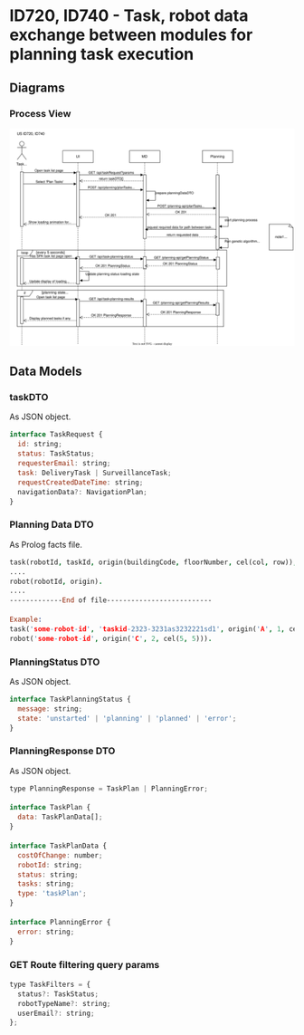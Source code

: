 # ID720, ID740 - Task, robot data exchange between modules for planning task execution

## Diagrams
### Process View
![PV](./ID720_ID740_PV.svg)

## Data Models
### taskDTO
As JSON object.
```javascript
interface TaskRequest {
  id: string;
  status: TaskStatus;
  requesterEmail: string;
  task: DeliveryTask | SurveillanceTask;
  requestCreatedDateTime: string;
  navigationData?: NavigationPlan;
}
```

### Planning Data DTO
As Prolog facts file.
```prolog
task(robotId, taskId, origin(buildingCode, floorNumber, cel(col, row)), destination(buildingCode, floorNumber, cel(col, row)), taskType).
....
robot(robotId, origin).
....
-------------End of file--------------------------

Example: 
task('some-robot-id', 'taskid-2323-3231as3232221sd1', origin('A', 1, cel(2, 3)), destination('A', 1, cel(2, 3)), 'Surveillance').
robot('some-robot-id', origin('C', 2, cel(5, 5))).
```

### PlanningStatus DTO
As JSON object.
```javascript
interface TaskPlanningStatus {
  message: string;
  state: 'unstarted' | 'planning' | 'planned' | 'error';
}
```

### PlanningResponse DTO
As JSON object.
```javascript
type PlanningResponse = TaskPlan | PlanningError;

interface TaskPlan {
  data: TaskPlanData[];
}

interface TaskPlanData {
  costOfChange: number;
  robotId: string;
  status: string;
  tasks: string;
  type: 'taskPlan';
}

interface PlanningError {
  error: string;
}
```


### GET Route filtering query params
```javascript
type TaskFilters = {
  status?: TaskStatus;
  robotTypeName?: string;
  userEmail?: string;
};
```